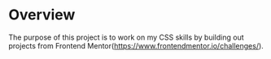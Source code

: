 # Overview
  The purpose of this project is to work on my CSS skills by building out projects from Frontend Mentor(https://www.frontendmentor.io/challenges/).

